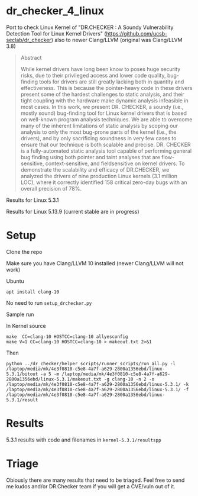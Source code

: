 # dr_checker_4_linux

Port to check Linux Kernel of "DR.CHECKER : A Soundy Vulnerability Detection Tool for Linux Kernel Drivers" (https://github.com/ucsb-seclab/dr_checker) also to newer Clang/LLVM (original was Clang/LLVM 3.8)


> Abstract
> 
> While kernel drivers have long been know to poses huge security risks, due to their privileged access and lower code quality, bug-finding tools for drivers are still greatly lacking both in quantity and effectiveness. This is because the pointer-heavy code in these drivers present some of the hardest challenges to static analysis, and their tight coupling with the hardware make dynamic analysis infeasible in most cases. In this work, we present DR. CHECKER, a soundy (i.e., mostly sound) bug-finding tool for Linux kernel drivers that is based on well-known program analysis techniques. We are able to overcome many of the inherent limitations of static analysis by scoping our analysis to only the most bug-prone parts of the kernel (i.e., the drivers), and by only sacrificing soundness in very few cases to ensure that our technique is both scalable and precise. DR. CHECKER is a fully-automated static analysis tool capable of performing general bug finding using both pointer and taint analyses that are flow-sensitive, context-sensitive, and fieldsensitive on kernel drivers. To demonstrate the scalability and efficacy of DR.CHECKER, we analyzed the drivers of nine production Linux kernels (3.1 million LOC), where it correctly identified 158 critical zero-day bugs with an overall precision of 78%.


Results for Linux 5.3.1

Results for Linux 5.13.9 (current stable are in progress)


# Setup

Clone the repo

Make sure you have Clang/LLVM 10 installed (newer Clang/LLVM will not work)

Ubuntu

`apt install clang-10`


No need to run `setup_drchecker.py`



Sample run

In Kernel source

```
make  CC=clang-10 HOSTCC=clang-10 allyesconfig
make V=1 CC=clang-10 HOSTCC=clang-10 > makeout.txt 2>&1
```

Then


```
python ../dr_checker/helper_scripts/runner_scripts/run_all.py -l /laptop/media/mk/4e3f0810-c5e8-4a7f-a629-2800a1356ebd/linux-5.3.1/bitout -a 5 -m /laptop/media/mk/4e3f0810-c5e8-4a7f-a629-2800a1356ebd/linux-5.3.1/makeout.txt -g clang-10 -n 2 -o /laptop/media/mk/4e3f0810-c5e8-4a7f-a629-2800a1356ebd/linux-5.3.1/ -k /laptop/media/mk/4e3f0810-c5e8-4a7f-a629-2800a1356ebd/linux-5.3.1/ -f /laptop/media/mk/4e3f0810-c5e8-4a7f-a629-2800a1356ebd/linux-5.3.1/result
```



# Results



5.3.1 results with code and filenames in `kernel-5.3.1/resultspp`


# Triage

Obiously there are many results that need to be triaged. Feel free to send me kudos and/or DR.Checker team if you will get a CVE/vuln out of it.

